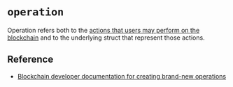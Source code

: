 # `operation`

Operation refers both to the [actions that users may perform on the blockchain](/platform/operations) and to the underlying struct that represent those actions.


## Reference

- [Blockchain developer documentation for creating brand-new operations](https://github.com/steemit/steem/blob/master/doc/devs/create-operation.md)